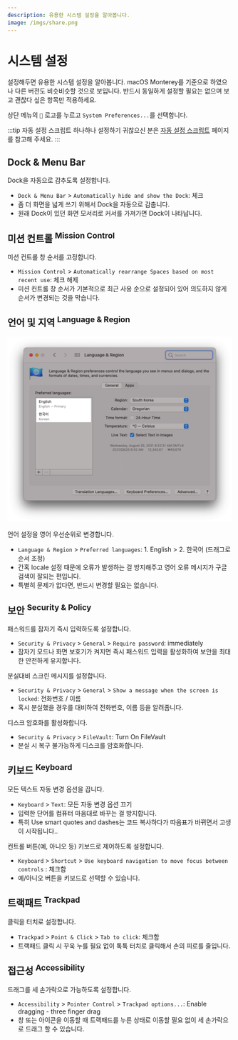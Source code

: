 ```yaml
---
description: 유용한 시스템 설정을 알아봅니다.
image: /imgs/share.png
---
```


# 시스템 설정

설정해두면 유용한 시스템 설정을 알아봅니다. macOS Monterey를 기준으로 하였으나 다른 버전도 비슷비슷할 것으로 보입니다. 반드시 동일하게 설정할 필요는 없으며 보고 괜찮다 싶은 항목만 적용하세요.

<div class="image-600 no-radius">
  <custom-image src="/imgs/index/system_preferences_main.png" alt="System Preferences" />
</div>

상단 메뉴의 `` 로고를 누르고 `System Preferences...`를 선택합니다.

:::tip 자동 설정 스크립트
하나하나 설정하기 귀찮으신 분은 [자동 설정 스크립트](./setting) 페이지를 참고해 주세요.
:::

## Dock & Menu Bar

<div class="image-600 no-radius">
  <custom-image src="/imgs/index/dock_menubar.png" alt="Dock & Menu Bar" />
</div>

Dock을 자동으로 감추도록 설정합니다.

- `Dock & Menu Bar` > `Automatically hide and show the Dock`: 체크
- 좀 더 화면을 넓게 쓰기 위해서 Dock을 자동으로 감춥니다.
- 원래 Dock이 있던 화면 모서리로 커서를 가져가면 Dock이 나타납니다.

## 미션 컨트롤 <sup>Mission Control</sup>

<div class="image-600 no-radius">
  <custom-image src="/imgs/index/mission_control.png" alt="Mission Control" />
</div>

미션 컨트롤 창 순서를 고정합니다.

- `Mission Control` > `Automatically rearrange Spaces based on most recent use`: 체크 해제
- 미션 컨트롤 창 순서가 기본적으로 최근 사용 순으로 설정되어 있어 의도하지 않게 순서가 변경되는 것을 막습니다.

## 언어 및 지역 <sup>Language & Region</sup>

<div class="image-600 no-radius">

![Language & Region](./imgs/index/language_region.png)

</div>

언어 설정을 영어 우선순위로 변경합니다.

- `Language & Region` > `Preferred languages`: 1. English > 2. 한국어 (드래그로 순서 조정)
- 간혹 locale 설정 때문에 오류가 발생하는 걸 방지해주고 영어 오류 메시지가 구글검색이 잘되는 편입니다.
- 특별히 문제가 없다면, 반드시 변경할 필요는 없습니다.

## 보안 <sup>Security & Policy</sup>

<div class="image-600 no-radius">
  <custom-image src="/imgs/index/security_policy.png" alt="Security & Policy" />
</div>

패스워드를 잠자기 즉시 입력하도록 설정합니다.

- `Security & Privacy` > `General` > `Require password`: immediately
- 잠자기 모드나 화면 보호기가 켜지면 즉시 패스워드 입력을 활성화하여 보안을 최대한 안전하게 유지합니다.

분실대비 스크린 메시지를 설정합니다.

- `Security & Privacy` > `General` > `Show a message when the screen is locked`: 전화번호 / 이름
- 혹시 분실했을 경우를 대비하여 전화번호, 이름 등을 알려줍니다.

디스크 암호화를 활성화합니다.

- `Security & Privacy` > `FileVault`: Turn On FileVault
- 분실 시 복구 불가능하게 디스크를 암호화합니다.

## 키보드 <sup>Keyboard</sup>

<div class="image-600 no-radius">
  <custom-image src="/imgs/index/keyboard_text.png" alt="Keyboard (Text)" />
</div>

모든 텍스트 자동 변경 옵션을 끕니다.

- `Keyboard` > `Text`: 모든 자동 변경 옵션 끄기
- 입력한 단어를 컴퓨터 마음대로 바꾸는 걸 방지합니다.
- 특히 Use smart quotes and dashes는 코드 복사하다가 따옴표가 바뀌면서 고생이 시작됩니다..

<div class="image-600 no-radius">
  <custom-image src="/imgs/index/keyboard_shortcuts.png" alt="Keyboard (Shortcuts)" />
</div>

컨트롤 버튼(예, 아니오 등) 키보드로 제어하도록 설정합니다.

- `Keyboard` > `Shortcut` > `Use keyboard navigation to move focus between controls` : 체크함
- 예/아니오 버튼을 키보드로 선택할 수 있습니다.

## 트랙패트 <sup>Trackpad</sup>

<div class="image-600 no-radius">
  <custom-image src="/imgs/index/trackpad.png" alt="Trackpad" />
</div>

클릭을 터치로 설정합니다.

- `Trackpad` > `Point & Click` > `Tab to click`: 체크함
- 트랙패드 클릭 시 꾸욱 누를 필요 없이 톡톡 터치로 클릭해서 손의 피로를 줄입니다.

## 접근성 <sup>Accessibility</sup>

<div class="image-600 no-radius">
  <custom-image src="/imgs/index/accessibility.png" alt="Accessibility" />
</div>

드래그를 세 손가락으로 가능하도록 설정합니다.

- `Accessibility` > `Pointer Control` > `Trackpad options...`: Enable dragging - three finger drag
- 창 또는 아이콘을 이동할 때 트랙패드를 누른 상태로 이동할 필요 없이 세 손가락으로 드래그 할 수 있습니다.
